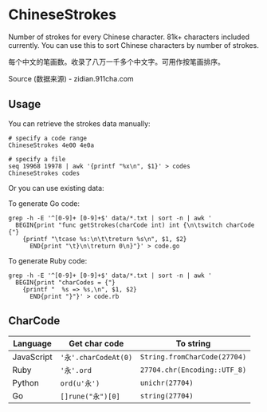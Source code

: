 # ChineseStrokes

Number of strokes for every Chinese character. 81k+ characters included currently. You can use this to sort Chinese characters by number of strokes.

每个中文的笔画数。收录了八万一千多个中文字。可用作按笔画排序。

Source (数据来源) - zidian.911cha.com

## Usage

You can retrieve the strokes data manually:

```
# specify a code range
ChineseStrokes 4e00 4e0a

# specify a file
seq 19968 19978 | awk '{printf "%x\n", $1}' > codes
ChineseStrokes codes
```

Or you can use existing data:

To generate Go code:

```
grep -h -E '^[0-9]+ [0-9]+$' data/*.txt | sort -n | awk '
  BEGIN{print "func getStrokes(charCode int) int {\n\tswitch charCode {"}
    {printf "\tcase %s:\n\t\treturn %s\n", $1, $2}
      END{print "\t}\n\treturn 0\n}"}' > code.go
```

To generate Ruby code:

```
grep -h -E '^[0-9]+ [0-9]+$' data/*.txt | sort -n | awk '
  BEGIN{print "charCodes = {"}
    {printf "  %s => %s,\n", $1, $2}
      END{print "}"}' > code.rb
```

## CharCode

| Language   | Get char code        | To string                    |
|------------|----------------------|------------------------------|
| JavaScript | `'永'.charCodeAt(0)` | `String.fromCharCode(27704)` |
| Ruby       | `'永'.ord`           | `27704.chr(Encoding::UTF_8)` |
| Python     | `ord(u'永')`         | `unichr(27704)`              |
| Go         | `[]rune("永")[0]`    | `string(27704)`              |
